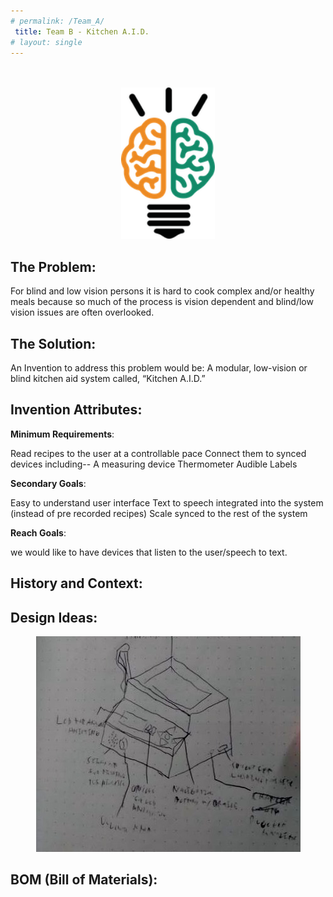 ```yaml
---
# permalink: /Team_A/
 title: Team B - Kitchen A.I.D.
# layout: single
---
```


<p align="center">
<br>
<br>
<img width ="150" src ="/assets/images/IB_logo_small.png">
<br>
</p>


## The Problem:

For blind and low vision persons it is hard to cook complex and/or healthy meals because so much of the process is vision dependent and blind/low vision issues are often overlooked.

## The Solution:

An Invention to address this problem would be:
A modular, low-vision or blind kitchen aid system called, “Kitchen A.I.D.”

## Invention Attributes:

**Minimum Requirements**:

Read recipes to the user at a controllable pace
Connect them to synced devices including-- 
A measuring device
Thermometer
Audible Labels

**Secondary Goals**:

Easy to understand user interface
Text to speech integrated into the system (instead of pre recorded recipes)
Scale synced to the rest of the system

**Reach Goals**:

we would like to have devices that listen to the user/speech to text.

## History and Context:

## Design Ideas:

<p align="center">
<img src="/assets/images/kitchen/sketch1.JPG">
</p>

## BOM (Bill of Materials):